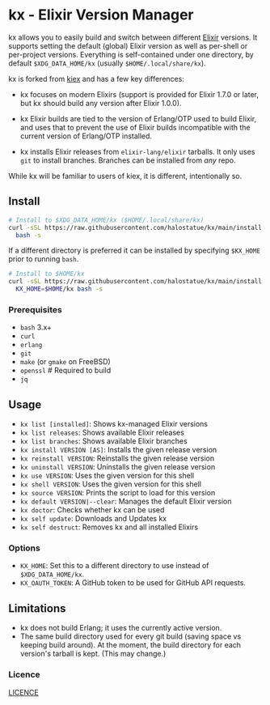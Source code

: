 # kx - Elixir Version Manager

kx allows you to easily build and switch between different [Elixir] versions. It
supports setting the default (global) Elixir version as well as per-shell or
per-project versions. Everything is self-contained under one directory, by
default `$XDG_DATA_HOME/kx` (usually `$HOME/.local/share/kx`).

kx is forked from [kiex] and has a few key differences:

- kx focuses on modern Elixirs (support is provided for Elixir 1.7.0 or later,
  but kx should build any version after Elixir 1.0.0).

- kx Elixir builds are tied to the version of Erlang/OTP used to build Elixir,
  and uses that to prevent the use of Elixir builds incompatible with the
  current version of Erlang/OTP installed.

- kx installs Elixir releases from `elixir-lang/elixir` tarballs. It only uses
  `git` to install branches. Branches can be installed from _any_ repo.

While kx will be familiar to users of kiex, it is different, intentionally so.

## Install

```bash
# Install to $XDG_DATA_HOME/kx ($HOME/.local/share/kx)
curl -sSL https://raw.githubusercontent.com/halostatue/kx/main/install |
  bash -s
```

If a different directory is preferred it can be installed by specifying
`$KX_HOME` prior to running `bash`.

```bash
# Install to $HOME/kx
curl -sSL https://raw.githubusercontent.com/halostatue/kx/main/install |
  KX_HOME=$HOME/kx bash -s
```

### Prerequisites

- `bash` 3.x+
- `curl`
- `erlang`
- `git`
- `make` (or `gmake` on FreeBSD)
- `openssl` # Required to build
- `jq`

## Usage

- `kx list [installed]`: Shows kx-managed Elixir versions
- `kx list releases`: Shows available Elixir releases
- `kx list branches`: Shows available Elixir branches
- `kx install VERSION [AS]`: Installs the given release version
- `kx reinstall VERSION`: Reinstalls the given release version
- `kx uninstall VERSION`: Uninstalls the given release version
- `kx use VERSION`: Uses the given version for this shell
- `kx shell VERSION`: Uses the given version for this shell
- `kx source VERSION`: Prints the script to load for this version
- `kx default VERSION|--clear`: Manages the default Elixir version
- `kx doctor`: Checks whether kx can be used
- `kx self update`: Downloads and Updates kx
- `kx self destruct`: Removes kx and all installed Elixirs

### Options

- `KX_HOME`: Set this to a different directory to use instead of
  `$XDG_DATA_HOME/kx`.
- `KX_OAUTH_TOKEN`: A GitHub token to be used for GitHub API requests.

## Limitations

- kx does not build Erlang; it uses the currently active version.
- The same build directory used for every git build (saving space vs keeping
  build around). At the moment, the build directory for each version's tarball
  is kept. (This may change.)

### Licence

[LICENCE](LICENCE.md)

[kiex]: https://github.com/taylor/kiex
[elixir]: https://elixir-lang.org/
